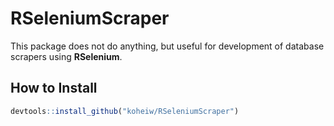 # RSeleniumScraper
This package does not do anything, but useful for development of database scrapers using **RSelenium**.

## How to Install

```r
devtools::install_github("koheiw/RSeleniumScraper")
```
